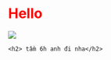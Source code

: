 
<!DOCTYPE html>
<html lang="en">
<head>
    <meta charset="UTF-8">
    <meta http-equiv="X-UA-Compatible" content="IE=edge">
    <meta name="viewport" content="width=device-width, initial-scale=1.0">
    <title>ngocanhcute</title>
</head>
<body>
    <h1  style="color: red;"> Hello</h1>
    <img src="giphy.gif">
    
    <h2> tầm 6h anh đi nha</h2>
    
